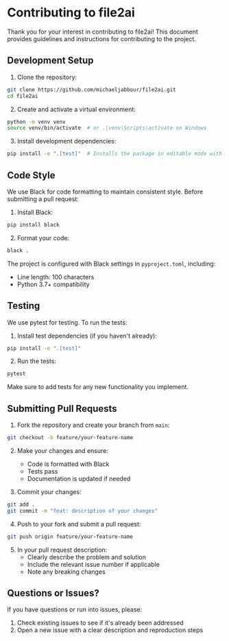 # Contributing to file2ai

Thank you for your interest in contributing to file2ai! This document provides guidelines and instructions for contributing to the project.

## Development Setup

1. Clone the repository:
```bash
git clone https://github.com/michaeljabbour/file2ai.git
cd file2ai
```

2. Create and activate a virtual environment:
```bash
python -m venv venv
source venv/bin/activate  # or .\venv\Scripts\activate on Windows
```

3. Install development dependencies:
```bash
pip install -e ".[test]"  # Installs the package in editable mode with test dependencies
```

## Code Style

We use Black for code formatting to maintain consistent style. Before submitting a pull request:

1. Install Black:
```bash
pip install black
```

2. Format your code:
```bash
black .
```

The project is configured with Black settings in `pyproject.toml`, including:
- Line length: 100 characters
- Python 3.7+ compatibility

## Testing

We use pytest for testing. To run the tests:

1. Install test dependencies (if you haven't already):
```bash
pip install -e ".[test]"
```

2. Run the tests:
```bash
pytest
```

Make sure to add tests for any new functionality you implement.

## Submitting Pull Requests

1. Fork the repository and create your branch from `main`:
```bash
git checkout -b feature/your-feature-name
```

2. Make your changes and ensure:
   - Code is formatted with Black
   - Tests pass
   - Documentation is updated if needed

3. Commit your changes:
```bash
git add .
git commit -m "feat: description of your changes"
```

4. Push to your fork and submit a pull request:
```bash
git push origin feature/your-feature-name
```

5. In your pull request description:
   - Clearly describe the problem and solution
   - Include the relevant issue number if applicable
   - Note any breaking changes

## Questions or Issues?

If you have questions or run into issues, please:
1. Check existing issues to see if it's already been addressed
2. Open a new issue with a clear description and reproduction steps
